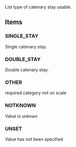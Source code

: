 List type of catenary stay usable.

<!-- end of short definition -->


## Items

### SINGLE_STAY
Single catenary stay.

### DOUBLE_STAY
Double catenary stay.

### OTHER
required category not on scale

### NOTKNOWN
Value is unkown

### UNSET
Value has not been specified
